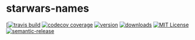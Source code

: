 # starwars-names
[[![travis build](https://img.shields.io/travis/jbmcewan/starwars-names.svg?style=flat-square)](https://travis-ci.org/jbmcewan/starwars-names)
[![codecov coverage](https://img.shields.io/codecov/c/github/jbmcewan/starwars-names.svg?style=flat-square)](https://codecov.io/github/jbmcewan/jbm-starwars-names)
[![version](https://img.shields.io/npm/v/jbm-starwars-names.svg?style=flat-square)](http://npm.im/jbm-starwars-names)
[![downloads](https://img.shields.io/npm/dm/jbm-starwars-names.svg?style=flat-square)](http://npm-stat.com/charts.html?package=jbm-starwars-names&from=2015-08-01)
[![MIT License](https://img.shields.io/npm/l/jbm-starwars-names.svg?style=flat-square)](http://opensource.org/licenses/MIT)
[![semantic-release](https://img.shields.io/badge/%20%20%F0%9F%93%A6%F0%9F%9A%80-semantic--release-e10079.svg?style=flat-square)](https://github.com/semantic-release/semantic-release)
